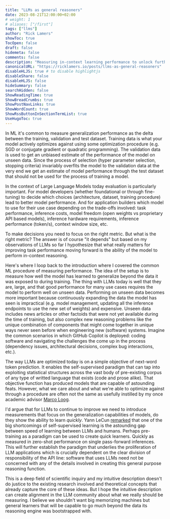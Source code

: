 ```yaml
---
title: "LLMs as general reasoners"
date: 2023-08-21T12:00:00+02:00
# weight: 1
# aliases: ["/first"]
tags: ["llms"]
author: "Rick Lamers"
showToc: true
TocOpen: false
draft: false
hidemeta: false
comments: false
description: "Measuring in-context learning performance to unlock further progress"
canonicalURL: "https://ricklamers.io/posts/llms-as-general-reasoners"
disableHLJS: true # to disable highlightjs
disableShare: false
disableHLJS: false
hideSummary: false
searchHidden: false
ShowReadingTime: true
ShowBreadCrumbs: true
ShowPostNavLinks: true
ShowWordCount: true
ShowRssButtonInSectionTermList: true
UseHugoToc: true
---
```


In ML it's common to measure generalization performance as the delta between the training, validation and test dataset. Training data is what your model actively optimizes against using some optimization procedure (e.g. SGD or conjugate gradient or quadratic programming). The validation data is used to get an unbiased estimate of the performance of the model on unseen data. Since the process of selection (hyper parameter selection, stopping criteria) invariably overfits the model to the validation data at the very end we get an estimate of model performance through the test dataset that should not be used for the process of training a model.

In the context of Large Language Models today evaluation is particularly important. For model developers (whether foundational or through fine-tuning) to decide which choices (architecture, dataset, training procedure) lead to better model performance. And for application builders which model to use for their use case depending on the trade-offs involved: task performance, inference costs, model freedom (open weights vs proprietary API based models), inference hardware requirements, inference performance (token/s), context window size, etc.

To make decisions you need to focus on the right metric. But what is the right metric? The answer is of course "it depends" but based on my observations of LLMs so far I hypothesize that what really matters for improving task performance moving forward is the ability of the model to perform in-context reasoning.

Here's where I loop back to the introduction where I covered the common ML procedure of measuring performance. The idea of the setup is to measure how well the model has learned to generalize beyond the data it was exposed to during training. The thing with LLMs today is well that they are, large, and that good performance for many use cases requires the model to perform well on unseen data. Performing on unseen data becomes more important because continuously expanding the data the model has seen is impractical (e.g. model management, updating all the inference endpoints to use the new set of weights) and expensive. Unseen data includes news articles or other factoids that were not yet available during the time of training, but also complex new reasoning problems like the unique combination of components that might come together in unique ways never seen before when engineering new (software) systems. Imagine the common scenarios in which GitHub Copilot is deployed: coding software and navigating the challenges the come up in the process (dependency issues, architectural decisions, complex bug interactions, etc.).

The way LLMs are optimized today is on a simple objective of next-word token prediction. It enables the self-supervised paradigm that can tap into exploiting statistical structures across the vast body of pre-existing corpus of any type of writted language that exists (code and prose alike). That objective function has produced models that are capable of astounding feats. However, what we care about and what we're able to optimize against through a procedure are often not the same as usefully instilled by my once academic advisor [Marco Loog](https://www.tudelft.nl/ewi/over-de-faculteit/afdelingen/intelligent-systems/pattern-recognition-bioinformatics/pattern-recognition-bioinformatics/people/marco-loog).

I'd argue that for LLMs to continue to improve we need to introduce measurements that focus on the generalization capabilities of models, do they show the ability to learn _quickly_. Yann LeCun [remarked](https://twitter.com/ylecun/status/1688168161445568512) that one of the big shortcomings of self-supervised learning is the astounding gap between speed of learning between LLMs and humans. Perhaps pre-training as a paradigm can be used to create quick learners. Quickly as measured in zero-shot performance on single pass-forward inferences. This will further establish the paradigm that underlies the proliferation of LLM applications which is crucially dependent on the clear division of responsibility of the API line: software that uses LLMs need not be concerned with any of the details involved in creating this general purpose reasoning function.

This is a deep field of scientific inquiry and my intuitive description doesn't do justice to the existing research involved and theoretical concepts that already capture the core of these ideas. But I hope the intuitive description can create alignment in the LLM community about what we really should be measuring. I believe we shouldn't want big memorizing machines but general learners that will be capable to go much beyond the data its reasoning engine was bootstrapped with.